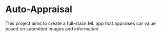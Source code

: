 # Auto-Appraisal
This project aims to create a full-stack ML app that appraises car value based on submitted images and information.
